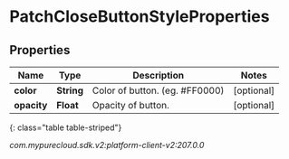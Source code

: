 # PatchCloseButtonStyleProperties


## Properties

| Name | Type | Description | Notes |
| ------------ | ------------- | ------------- | ------------- |
| **color** | **String** | Color of button. (eg. #FF0000) |  [optional] |
| **opacity** | **Float** | Opacity of button. |  [optional] |
{: class="table table-striped"}




_com.mypurecloud.sdk.v2:platform-client-v2:207.0.0_
